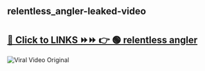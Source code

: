 
 ## relentless_angler-leaked-video 

# <h2><a href="https://clipsfans.com/relentless_angler&ref=git">🔗 Click to LINKS ⏩⏩ 👉 🟢 relentless angler </a></h2>

<a href="https://clipsfans.com/relentless_angler&ref=git" rel="nofollow" data-target="animated-image.originalLink"><img src="https://i.ibb.co.com/xMMVF88/686577567.gif" alt="Viral Video Original" style="max-width: 100%; display: inline-block;" data-target="animated-image.originalImage"></a>
